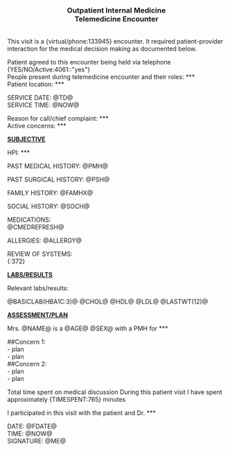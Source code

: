 ### <div align="center"> Outpatient Internal Medicine </div> <div align="center"> Telemedicine Encounter </div>

\
This visit is a {virtual/phone:133945} encounter.  It required patient-provider interaction for the medical decision making as documented below.

Patient agreed to this encounter being held via telephone {YES/NO/Active:4061::"yes"} \
People present during telemedicine encounter and their roles: *** \
Patient location: ***
 
SERVICE DATE: @TD@	\
SERVICE TIME:  @NOW@

Reason for call/chief complaint: ***\
Active concerns: ***

<ins>**SUBJECTIVE**</ins>

HPI: ***

PAST MEDICAL HISTORY:  @PMH@

PAST SURGICAL HISTORY:  @PSH@

FAMILY HISTORY:  @FAMHX@

SOCIAL HISTORY:  @SOCH@

MEDICATIONS:\
@CMEDREFRESH@

ALLERGIES: @ALLERGY@

REVIEW OF SYSTEMS: \
{:372} 


<ins>**LABS/RESULTS**</ins>

Relevant labs/results:

@BASICLAB(HBA1C:3)@
@CHOL@
@HDL@
@LDL@
@LASTWT(12)@


<ins>**ASSESSMENT/PLAN**</ins>

Mrs. @NAME@ is a @AGE@ @SEX@ with a PMH for ***

##Concern 1: \
\- plan \
\- plan \
##Concern 2: \
\- plan\
\- plan

Total time spent on medical discussion During this patient visit I have spent approximately {TIMESPENT:765} minutes

I participated in this visit with the patient and Dr. ***

DATE: @FDATE@ \
TIME: @NOW@ \
SIGNATURE: @ME@
